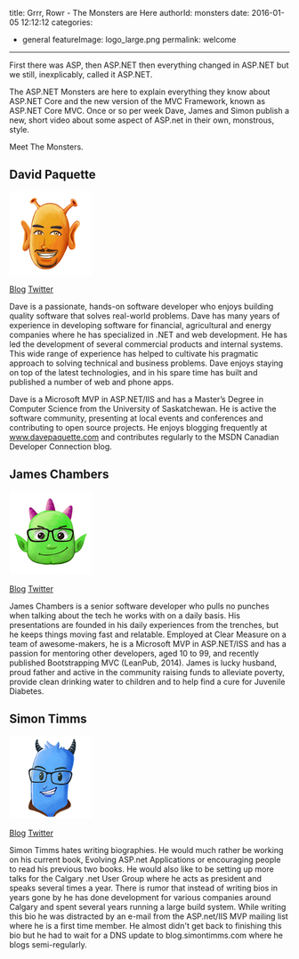 title: Grrr, Rowr - The Monsters are Here
authorId: monsters
date: 2016-01-05 12:12:12
categories:
 - general
featureImage: logo_large.png
permalink: welcome
---
First there was ASP, then ASP.NET then everything changed in ASP.NET but we still, inexplicably, called it ASP.NET. 

The ASP.NET Monsters are here to explain everything they know about ASP.NET Core and the new version of the MVC Framework, known as ASP.NET Core MVC. Once or so per week Dave, James and Simon publish a new, short video about some aspect of ASP.net in their own, monstrous, style.

Meet The Monsters.

<!-- more -->

## David Paquette

<img src="/images/thumb_dave.png" class="thumb-right" />

[Blog](http://davepaquette.com) [Twitter](https://twitter.com/Dave_Paquette)

Dave is a passionate, hands-on software developer who enjoys building quality software that solves real-world problems. Dave has many years of experience in developing software for financial, agricultural and energy companies where he has specialized in .NET and web development. He has led the development of several commercial products and internal systems. This wide range of experience has helped to cultivate his pragmatic approach to solving technical and business problems. Dave enjoys staying on top of the latest technologies, and in his spare time has built and published a number of web and phone apps.

Dave is a Microsoft MVP in ASP.NET/IIS and has a Master’s Degree in Computer Science from the University of Saskatchewan. He is active the software community, presenting at local events and conferences and contributing to open source projects. He enjoys blogging frequently at www.davepaquette.com and contributes regularly to the MSDN Canadian Developer Connection blog.

## James Chambers

<img src="/images/thumb_james.png" class="thumb-right" />

[Blog](http://jameschambers.com) [Twitter](https://twitter.com/CanadianJames)

James Chambers is a senior software developer who pulls no punches when talking about the tech he works with on a daily basis. His presentations are founded in his daily experiences from the trenches, but he keeps things moving fast and relatable. Employed at Clear Measure on a team of awesome-makers, he is a Microsoft MVP in ASP.NET/ISS and has a passion for mentoring other developers, aged 10 to 99, and recently published Bootstrapping MVC (LeanPub, 2014). James is lucky husband, proud father and active in the community raising funds to alleviate poverty, provide clean drinking water to children and to help find a cure for Juvenile Diabetes.

## Simon Timms

<img src="/images/thumb_simon.png" class="thumb-right" />

[Blog](http://simontimms.com) [Twitter](https://twitter.com/stimms)

Simon Timms hates writing biographies. He would much rather be working on his current book, Evolving ASP.net Applications or encouraging people to read his previous two books. He would also like to be setting up more talks for the Calgary .net User Group where he acts as president and speaks several times a year. There is rumor that instead of writing bios in years gone by he has done development for various companies around Calgary and spent several years running a large build system. While writing this bio he was distracted by an e-mail from the ASP.net/IIS MVP mailing list where he is a first time member. He almost didn't get back to finishing this bio but he had to wait for a DNS update to blog.simontimms.com where he blogs semi-regularly.


